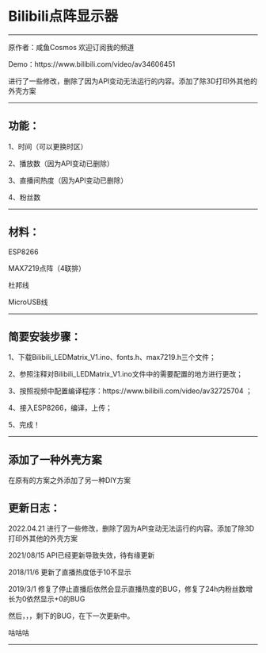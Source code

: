 <h1>Bilibili点阵显示器</h1>
<hr>
<p>原作者：咸鱼Cosmos 欢迎订阅我的频道</p>
<p>Demo：https://www.bilibili.com/video/av34606451  </p>
<p>进行了一些修改，删除了因为API变动无法运行的内容。添加了除3D打印外其他的外壳方案 </p>
<hr>
<h2>功能： </h2> 
<p>1、时间（可以更换时区）</p>
<p>2、播放数（因为API变动已删除）</p>
<p>3、直播间热度（因为API变动已删除）</p>
<p>4、粉丝数  </p>
<hr>
<h2>材料：  </h2> 
<p>ESP8266  </p>
<p>MAX7219点阵（4联排）  </p>
<p>杜邦线  </p>
<p>MicroUSB线  </p>
<hr>
<h2>简要安装步骤：  </h2> 
<p>1、下载Bilibili_LEDMatrix_V1.ino、fonts.h、max7219.h三个文件；  </p>
<p>2、参照注释对Bilibili_LEDMatrix_V1.ino文件中的需要配置的地方进行更改；  </p>
<p>3、按照视频中配置编译程序：https://www.bilibili.com/video/av32725704  ；  </p>
<p>4、接入ESP8266，编译，上传；  </p>
<p>5、完成！  </p>
<hr>
<h2>添加了一种外壳方案</h2> 
<p>在原有的方案之外添加了另一种DIY方案</p>
<h2>更新日志：</h2> 
<p>2022.04.21 进行了一些修改，删除了因为API变动无法运行的内容。添加了除3D打印外其他的外壳方案 </p>
<p>2021/08/15 API已经更新导致失效，待有缘更新</p>
<p>2018/11/6 更新了直播热度低于10不显示 </p>
<p>2019/3/1  修复了停止直播后依然会显示直播热度的BUG，修复了24h内粉丝数增长为0依然显示+0的BUG</p>
<p>然后，，，剩下的BUG，在下一次更新中。</p>
<p>咕咕咕</p>
<hr>
